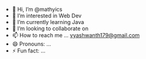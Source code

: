 - 👋 Hi, I’m @mathyics
- 👀 I’m interested in Web Dev
- 🌱 I’m currently learning Java
- 💞️ I’m looking to collaborate on 
- 📫 How to reach me ... vyashwanth179@gmail.com
- 😄 Pronouns: ...
- ⚡ Fun fact: ... 

<!---
mathyics/mathyics is a ✨ special ✨ repository because its `README.md` (this file) appears on your GitHub profile.
You can click the Preview link to take a look at your changes.
--->
